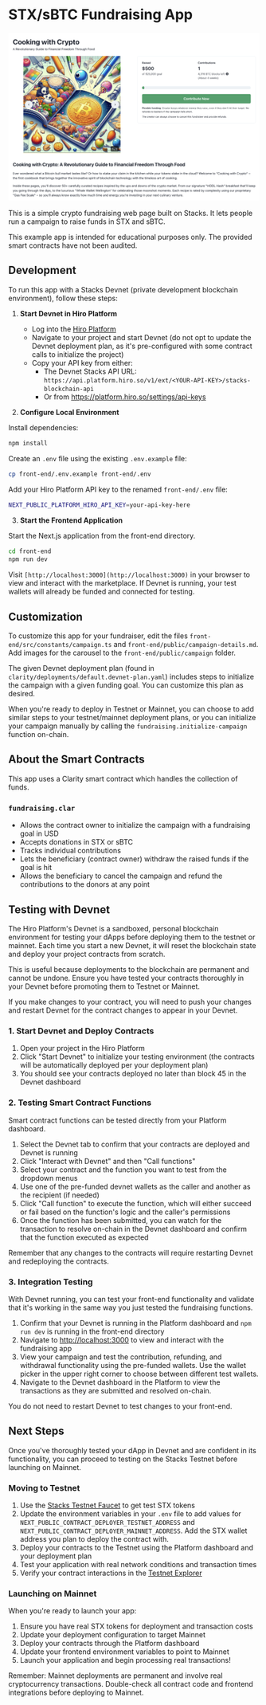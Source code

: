 # STX/sBTC Fundraising App

![Fundraising on Stacks](./screenshot.png)

This is a simple crypto fundraising web page built on Stacks. It lets people run a campaign to raise funds in STX and sBTC.

This example app is intended for educational purposes only. The provided smart contracts have not been audited.

## Development

To run this app with a Stacks Devnet (private development blockchain environment), follow these steps:

1. **Start Devnet in Hiro Platform**

   - Log into the [Hiro Platform](https://platform.hiro.so)
   - Navigate to your project and start Devnet (do not opt to update the Devnet deployment plan, as it's pre-configured with some contract calls to initialize the project)
   - Copy your API key from either:
     - The Devnet Stacks API URL: `https://api.platform.hiro.so/v1/ext/<YOUR-API-KEY>/stacks-blockchain-api`
     - Or from https://platform.hiro.so/settings/api-keys

2. **Configure Local Environment**

Install dependencies:
```bash
npm install
```


Create an `.env` file using the existing `.env.example` file:
```bash
cp front-end/.env.example front-end/.env
```


Add your Hiro Platform API key to the renamed `front-end/.env` file:
```bash
NEXT_PUBLIC_PLATFORM_HIRO_API_KEY=your-api-key-here
```

3. **Start the Frontend Application**

Start the Next.js application from the front-end directory.
```bash
cd front-end
npm run dev
```


Visit `[http://localhost:3000](http://localhost:3000)` in your browser to view and interact with the marketplace. If Devnet is running, your test wallets will already be funded and connected for testing.

## Customization

To customize this app for your fundraiser, edit the files `front-end/src/constants/campaign.ts` and `front-end/public/campaign-details.md`. Add images for the carousel to the `front-end/public/campaign` folder.

The given Devnet deployment plan (found in `clarity/deployments/default.devnet-plan.yaml`) includes steps to initialize the campaign with a given funding goal. You can customize this plan as desired.

When you're ready to deploy in Testnet or Mainnet, you can choose to add similar steps to your testnet/mainnet deployment plans, or you can initialize your campaign manually by calling the `fundraising.initialize-campaign` function on-chain.

## About the Smart Contracts

This app uses a Clarity smart contract which handles the collection of funds.

### `fundraising.clar`

- Allows the contract owner to initialize the campaign with a fundraising goal in USD
- Accepts donations in STX or sBTC
- Tracks individual contributions
- Lets the beneficiary (contract owner) withdraw the raised funds if the goal is hit
- Allows the beneficiary to cancel the campaign and refund the contributions to the donors at any point

## Testing with Devnet

The Hiro Platform's Devnet is a sandboxed, personal blockchain environment for testing your dApps before deploying them to the testnet or mainnet. Each time you start a new Devnet, it will reset the blockchain state and deploy your project contracts from scratch.

This is useful because deployments to the blockchain are permanent and cannot be undone. Ensure you have tested your contracts thoroughly in your Devnet before promoting them to Testnet or Mainnet.

If you make changes to your contract, you will need to push your changes and restart Devnet for the contract changes to appear in your Devnet.

### 1. Start Devnet and Deploy Contracts

1. Open your project in the Hiro Platform
2. Click "Start Devnet" to initialize your testing environment (the contracts will be automatically deployed per your deployment plan)
3. You should see your contracts deployed no later than block 45 in the Devnet dashboard

### 2. Testing Smart Contract Functions

Smart contract functions can be tested directly from your Platform dashboard.

1. Select the Devnet tab to confirm that your contracts are deployed and Devnet is running
2. Click "Interact with Devnet" and then "Call functions"
3. Select your contract and the function you want to test from the dropdown menus
4. Use one of the pre-funded devnet wallets as the caller and another as the recipient (if needed)
5. Click "Call function" to execute the function, which will either succeed or fail based on the function's logic and the caller's permissions
6. Once the function has been submitted, you can watch for the transaction to resolve on-chain in the Devnet dashboard and confirm that the function executed as expected

Remember that any changes to the contracts will require restarting Devnet and redeploying the contracts.

### 3. Integration Testing

With Devnet running, you can test your front-end functionality and validate that it's working in the same way you just tested the fundraising functions.

1. Confirm that your Devnet is running in the Platform dashboard and `npm run dev` is running in the front-end directory
2. Navigate to [http://localhost:3000](http://localhost:3000) to view and interact with the fundraising app
3. View your campaign and test the contribution, refunding, and withdrawal functionality using the pre-funded wallets. Use the wallet picker in the upper right corner to choose between different test wallets.
4. Navigate to the Devnet dashboard in the Platform to view the transactions as they are submitted and resolved on-chain.

You do not need to restart Devnet to test changes to your front-end.

## Next Steps

Once you've thoroughly tested your dApp in Devnet and are confident in its functionality, you can proceed to testing on the Stacks Testnet before launching on Mainnet.

### Moving to Testnet

1. Use the [Stacks Testnet Faucet](https://explorer.hiro.so/sandbox/faucet?chain=testnet) to get test STX tokens
3. Update the environment variables in your `.env` file to add values for `NEXT_PUBLIC_CONTRACT_DEPLOYER_TESTNET_ADDRESS` and `NEXT_PUBLIC_CONTRACT_DEPLOYER_MAINNET_ADDRESS`. Add the STX wallet address you plan to deploy the contract with.
4. Deploy your contracts to the Testnet using the Platform dashboard and your deployment plan
5. Test your application with real network conditions and transaction times
6. Verify your contract interactions in the [Testnet Explorer](https://explorer.hiro.so/?chain=testnet)

### Launching on Mainnet

When you're ready to launch your app:

1. Ensure you have real STX tokens for deployment and transaction costs
2. Update your deployment configuration to target Mainnet
3. Deploy your contracts through the Platform dashboard
4. Update your frontend environment variables to point to Mainnet
5. Launch your application and begin processing real transactions!

Remember: Mainnet deployments are permanent and involve real cryptocurrency transactions. Double-check all contract code and frontend integrations before deploying to Mainnet.
